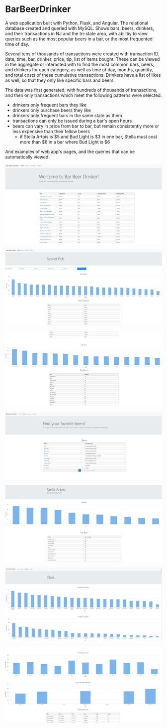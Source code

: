 # BarBeerDrinker

A web application built with Python, Flask, and Angular. The relational database created and queried with MySQL. Shows bars, beers, drinkers, and their transactions in NJ and the tri-state area, with abilitiy to view queries such as the most popular beers in a bar, or the most frequented time of day. 

Several tens of thousands of transactions were created with transaction ID, date, time, bar, drinker, price, tip, list of items bought. These can be viewed in the aggregate or interacted with to find the most common bars, beers, and drinkers for each category, as well as time of day, months, quantity, and total costs of these cumulative transactions. Drinkers have a list of likes as well, so that they only like specific bars and beers.  

The data was first generated, with hundreds of thousands of transactions, and then only transactions which meet the following patterns were selected:
 - drinkers only frequent bars they like
 - drinkers only purchase beers they like
 - drinkers only frequent bars in the same state as them
 - transactions can only be issued during a bar's open hours
 - beers can vary in price from bar to bar, but remain consistently more or less expensive than their fellow beers
     * if Stella Artois is $5 and Bud Light is $3 in one bar, Stella must cost more than $6 in a bar where Bud Light is $6

And examples of web app's pages, and the queries that can be automatically viewed: 

![Home](https://github.com/ggdurrant/BarBeerDrinkerGroup67/blob/master/images/homePage.JPG)

![Bar1](https://github.com/ggdurrant/BarBeerDrinkerGroup67/blob/master/images/bar1.JPG)

![Bar2](https://github.com/ggdurrant/BarBeerDrinkerGroup67/blob/master/images/bar2.JPG)

![BeerHome](https://github.com/ggdurrant/BarBeerDrinkerGroup67/blob/master/images/beerHome.JPG)

![Beer1](https://github.com/ggdurrant/BarBeerDrinkerGroup67/blob/master/images/beer1.JPG)

![Drinker1](https://github.com/ggdurrant/BarBeerDrinkerGroup67/blob/master/images/drinker1.JPG)

![Drinker2](https://github.com/ggdurrant/BarBeerDrinkerGroup67/blob/master/images/drinker2.JPG)
